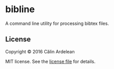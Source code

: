 bibline
=======

A command line utility for processing bibtex files.

## License

Copyright © 2016 Călin Ardelean

MIT license. See the [license file][MIT] for details.

[MIT]: https://github.com/mmn80/bibline/blob/master/LICENSE.md "MIT License File"
